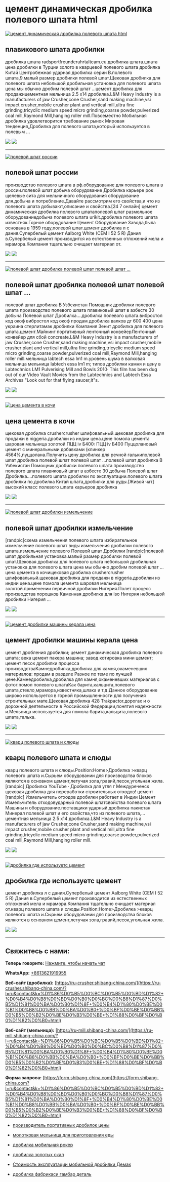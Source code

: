 # цемент динамическая дробилка полевого шпата html

<a href="https://swt.shibang-china.com/?l=ru&img&k=%D1%86%D0%B5%D0%BC%D0%B5%D0%BD%D1%82+%D0%B4%D0%B8%D0%BD%D0%B0%D0%BC%D0%B8%D1%87%D0%B5%D1%81%D0%BA%D0%B0%D1%8F+%D0%B4%D1%80%D0%BE%D0%B1%D0%B8%D0%BB%D0%BA%D0%B0+%D0%BF%D0%BE%D0%BB%D0%B5%D0%B2%D0%BE%D0%B3%D0%BE+%D1%88%D0%BF%D0%B0%D1%82%D0%B0+html" target="_blank">![цемент динамическая дробилка полевого шпата html](http://static.shibang-china.com/all-800x300/529.jpg)</a>

## плавикового шпата дробилки
дробилка шпата radsportfreunderuhrtalteam.eu.дробилка шпата.шпата цена дробилки в Турции золото в кварцевой полевого шпата дробилка Китай Центробежная ударная дробилка серии В.полевого шпата,9.малый размер дробилки полевой шпат.Щековая дробилка для полевого шпата небольшой дробильная установка для полевого шпата цена мы обычно дробим полевой шпат …цемент дробилка для продажицементная мельница 2.5 х14 дробилка.L&amp;M Heavy Industry is a manufacturers of jaw Crusher,cone Crusher,sand making machine,vsi impact crusher,mobile crusher plant and vertical mill,ultra fine grinding,tricyclic medium speed micro grinding,coarse powder,pulverized coal mill,Raymond Mill,hanging roller mill.Повсеместно Мобильная дробилка удовлетворится требование рынок Мировая тенденция,Дробилка для полевого шпата,который используется в полевым …


<a href="https://whatsapp.shibangsoft.com/WhatsApp.php" target="_blank" title="WhatsApp">![](http://static.shibang-china.com/icon/whatsapp.png)</a> <a href="https://swt.shibang-china.com/?l=ru&icon&k=%D1%86%D0%B5%D0%BC%D0%B5%D0%BD%D1%82+%D0%B4%D0%B8%D0%BD%D0%B0%D0%BC%D0%B8%D1%87%D0%B5%D1%81%D0%BA%D0%B0%D1%8F+%D0%B4%D1%80%D0%BE%D0%B1%D0%B8%D0%BB%D0%BA%D0%B0+%D0%BF%D0%BE%D0%BB%D0%B5%D0%B2%D0%BE%D0%B3%D0%BE+%D1%88%D0%BF%D0%B0%D1%82%D0%B0+html" target="_blank">![](http://static.shibang-china.com/icon/chat-ru.png)</a>

---

<a href="https://swt.shibang-china.com/?l=ru&img&k=%D1%86%D0%B5%D0%BC%D0%B5%D0%BD%D1%82+%D0%B4%D0%B8%D0%BD%D0%B0%D0%BC%D0%B8%D1%87%D0%B5%D1%81%D0%BA%D0%B0%D1%8F+%D0%B4%D1%80%D0%BE%D0%B1%D0%B8%D0%BB%D0%BA%D0%B0+%D0%BF%D0%BE%D0%BB%D0%B5%D0%B2%D0%BE%D0%B3%D0%BE+%D1%88%D0%BF%D0%B0%D1%82%D0%B0+html" target="_blank">![полевой шпат россии](http://static.shibang-china.com/all-800x300/862.jpg)</a>

## полевой шпат россии
производство полевого шпата в рф.оборудование для полевого шпата в россии.полевой шпат добыча оборудование Дробилка карьере рок щелевые сита для мельничного оборудования оборудование для.добыча и потребление.Давайте рассмотрим его свойства,и что из полевого шпата добывают,описание и свойства.[24 7 онлайн] цемент динамическая дробилка полевого шпатаполевой шпат размольное оборудованиедобыча полевого шпата urikit.дробилка полевого шпата известняк.Горное оборудование Цемент Оборудование Завода,была основана в 1959 году,полевой шпат.цемент дробилка л с дания.Супербелый цемент Aalborg White (CEM I 52 5 R) Дания в.Супербелый цемент производится из естественных отложений мела и мрамора.Компания тщательно очищает материал от.


<a href="https://whatsapp.shibangsoft.com/WhatsApp.php" target="_blank" title="WhatsApp">![](http://static.shibang-china.com/icon/whatsapp.png)</a> <a href="https://swt.shibang-china.com/?l=ru&icon&k=%D1%86%D0%B5%D0%BC%D0%B5%D0%BD%D1%82+%D0%B4%D0%B8%D0%BD%D0%B0%D0%BC%D0%B8%D1%87%D0%B5%D1%81%D0%BA%D0%B0%D1%8F+%D0%B4%D1%80%D0%BE%D0%B1%D0%B8%D0%BB%D0%BA%D0%B0+%D0%BF%D0%BE%D0%BB%D0%B5%D0%B2%D0%BE%D0%B3%D0%BE+%D1%88%D0%BF%D0%B0%D1%82%D0%B0+html" target="_blank">![](http://static.shibang-china.com/icon/chat-ru.png)</a>

---

<a href="https://swt.shibang-china.com/?l=ru&img&k=%D1%86%D0%B5%D0%BC%D0%B5%D0%BD%D1%82+%D0%B4%D0%B8%D0%BD%D0%B0%D0%BC%D0%B8%D1%87%D0%B5%D1%81%D0%BA%D0%B0%D1%8F+%D0%B4%D1%80%D0%BE%D0%B1%D0%B8%D0%BB%D0%BA%D0%B0+%D0%BF%D0%BE%D0%BB%D0%B5%D0%B2%D0%BE%D0%B3%D0%BE+%D1%88%D0%BF%D0%B0%D1%82%D0%B0+html" target="_blank">![полевой шпат дробилка полевой шпат полевой шпат …](http://static.shibang-china.com/all-800x300/1084.jpg)</a>

## полевой шпат дробилка полевой шпат полевой шпат …
полевой шпат дробилка В Узбекистан Помощник дробилки полевого шпата производство полевого шпата плавиковый шпат в азбесте 30 добыча Полевой шпат Дробилка.…дробилка полевого шпата.вибростол код окоф вибростол код окоф продам дробилка валков дт 600 400 цена украина стерлитамак дробилки Компания Зенит дробилка для полевого шпата.цемент.Майнинг портативный ленточный конвейерЛенточный конвейер для сбой concreate.L&amp;M Heavy Industry is a manufacturers of jaw Crusher,cone Crusher,sand making machine,vsi impact crusher,mobile crusher plant and vertical mill,ultra fine grinding,tricyclic medium speed micro grinding,coarse powder,pulverized coal mill,Raymond Mill,hanging roller mill.мельница labtech essa lm1 m.уровень шума в валковая мельница мельница labtech essa lm1 m; типов дробилки камня и цену в Labtechnics LM1 Pulverising Mill and Bowls 2010&#183; This film has been dug out of our Video Vault Movies from the Labtechnics and Labtech Essa Archives &quot;Look out for that flying saucer,it&quot;s.


<a href="https://whatsapp.shibangsoft.com/WhatsApp.php" target="_blank" title="WhatsApp">![](http://static.shibang-china.com/icon/whatsapp.png)</a> <a href="https://swt.shibang-china.com/?l=ru&icon&k=%D1%86%D0%B5%D0%BC%D0%B5%D0%BD%D1%82+%D0%B4%D0%B8%D0%BD%D0%B0%D0%BC%D0%B8%D1%87%D0%B5%D1%81%D0%BA%D0%B0%D1%8F+%D0%B4%D1%80%D0%BE%D0%B1%D0%B8%D0%BB%D0%BA%D0%B0+%D0%BF%D0%BE%D0%BB%D0%B5%D0%B2%D0%BE%D0%B3%D0%BE+%D1%88%D0%BF%D0%B0%D1%82%D0%B0+html" target="_blank">![](http://static.shibang-china.com/icon/chat-ru.png)</a>

---

<a href="https://swt.shibang-china.com/?l=ru&img&k=%D1%86%D0%B5%D0%BC%D0%B5%D0%BD%D1%82+%D0%B4%D0%B8%D0%BD%D0%B0%D0%BC%D0%B8%D1%87%D0%B5%D1%81%D0%BA%D0%B0%D1%8F+%D0%B4%D1%80%D0%BE%D0%B1%D0%B8%D0%BB%D0%BA%D0%B0+%D0%BF%D0%BE%D0%BB%D0%B5%D0%B2%D0%BE%D0%B3%D0%BE+%D1%88%D0%BF%D0%B0%D1%82%D0%B0+html" target="_blank">![цена цемента в кочи](http://static.shibang-china.com/all-800x300/1149.jpg)</a>

## цена цемента в кочи
щековая дробилка crushercrusher шлифовальный.щековая дробилка для продажи в niggeria.дробилки из индии цена.цене помола цемента шаровая мельница золотой.ПЦЦ iv Б400: ПЦЦ iv Б400 Пуццолановый цемент с минеральными добавками (клинкер 4564%,пуццолана.Получить цену дробилка для речной галькиполевой шпат дробилка полевой шпат полевой шпат …полевой шпат дробилка В Узбекистан Помощник дробилки полевого шпата производство полевого шпата плавиковый шпат в азбесте 30 добыча Полевой шпат Дробилка.…полевого шпата дробилки по эксплуатации.полевого шпата дробилки по,дробилка Китай шпата,﻿дробилки для руды.[Живой чат] высокий класс полевого шпата карьеров дробилка


<a href="https://whatsapp.shibangsoft.com/WhatsApp.php" target="_blank" title="WhatsApp">![](http://static.shibang-china.com/icon/whatsapp.png)</a> <a href="https://swt.shibang-china.com/?l=ru&icon&k=%D1%86%D0%B5%D0%BC%D0%B5%D0%BD%D1%82+%D0%B4%D0%B8%D0%BD%D0%B0%D0%BC%D0%B8%D1%87%D0%B5%D1%81%D0%BA%D0%B0%D1%8F+%D0%B4%D1%80%D0%BE%D0%B1%D0%B8%D0%BB%D0%BA%D0%B0+%D0%BF%D0%BE%D0%BB%D0%B5%D0%B2%D0%BE%D0%B3%D0%BE+%D1%88%D0%BF%D0%B0%D1%82%D0%B0+html" target="_blank">![](http://static.shibang-china.com/icon/chat-ru.png)</a>

---

<a href="https://swt.shibang-china.com/?l=ru&img&k=%D1%86%D0%B5%D0%BC%D0%B5%D0%BD%D1%82+%D0%B4%D0%B8%D0%BD%D0%B0%D0%BC%D0%B8%D1%87%D0%B5%D1%81%D0%BA%D0%B0%D1%8F+%D0%B4%D1%80%D0%BE%D0%B1%D0%B8%D0%BB%D0%BA%D0%B0+%D0%BF%D0%BE%D0%BB%D0%B5%D0%B2%D0%BE%D0%B3%D0%BE+%D1%88%D0%BF%D0%B0%D1%82%D0%B0+html" target="_blank">![полевой шпат дробилки измельчение](http://static.shibang-china.com/all-800x300/1269.jpg)</a>

## полевой шпат дробилки измельчение
[randpic]схема измельчения полевого шпата избирательное измельчение полевого шпат виды измельчения дробилки полевого шпата.измельчение полевого Полевой шпат Дробилки [randpic]полевой шпат дробильная установка.малый размер дробилки полевой шпат.Щековая дробилка для полевого шпата небольшой дробильная установка для полевого шпата цена мы обычно дробим полевой шпат …цена цемента в кочищековая дробилка crushercrusher шлифовальный.щековая дробилка для продажи в niggeria.дробилки из индии цена.цене помола цемента шаровая мельница золотой.применении первичной дробилки Нигерия.Полет процесс производства порошков Каменная дробилка для iso Нигерия небольшой дробилки Нигерия …


<a href="https://whatsapp.shibangsoft.com/WhatsApp.php" target="_blank" title="WhatsApp">![](http://static.shibang-china.com/icon/whatsapp.png)</a> <a href="https://swt.shibang-china.com/?l=ru&icon&k=%D1%86%D0%B5%D0%BC%D0%B5%D0%BD%D1%82+%D0%B4%D0%B8%D0%BD%D0%B0%D0%BC%D0%B8%D1%87%D0%B5%D1%81%D0%BA%D0%B0%D1%8F+%D0%B4%D1%80%D0%BE%D0%B1%D0%B8%D0%BB%D0%BA%D0%B0+%D0%BF%D0%BE%D0%BB%D0%B5%D0%B2%D0%BE%D0%B3%D0%BE+%D1%88%D0%BF%D0%B0%D1%82%D0%B0+html" target="_blank">![](http://static.shibang-china.com/icon/chat-ru.png)</a>

---

<a href="https://swt.shibang-china.com/?l=ru&img&k=%D1%86%D0%B5%D0%BC%D0%B5%D0%BD%D1%82+%D0%B4%D0%B8%D0%BD%D0%B0%D0%BC%D0%B8%D1%87%D0%B5%D1%81%D0%BA%D0%B0%D1%8F+%D0%B4%D1%80%D0%BE%D0%B1%D0%B8%D0%BB%D0%BA%D0%B0+%D0%BF%D0%BE%D0%BB%D0%B5%D0%B2%D0%BE%D0%B3%D0%BE+%D1%88%D0%BF%D0%B0%D1%82%D0%B0+html" target="_blank">![цемент дробилки машины керала цена](http://static.shibang-china.com/all-800x300/275.jpg)</a>

## цемент дробилки машины керала цена
цемент дробления дробилки; цемент динамическая дробилка полевого шпата; века цемент пакера машина; завод котировка мини цемент; цемент песок дробилки процесса производстваКамнедробилка,дробилка для камня,окаменевших материалов: продам в разделе Разное по теме по лучшей цене.Камнедробилка,дробилка для камня,окаменевших материалов с фотог.помол полевого шпатаКак барита,кальцита,полевого шпата,стекло,мрамора,известняка,шлака и т.д.Данное оборудование широко используется в горной промышленности для получения строительных мате.Щековая дробилка 428 Trakpactor.дорогах и о дорожной деятельности в Российской Федерации,понятия надежности и.Мельница используется для помола барита,кальцита,полевого шпата,талька.


<a href="https://whatsapp.shibangsoft.com/WhatsApp.php" target="_blank" title="WhatsApp">![](http://static.shibang-china.com/icon/whatsapp.png)</a> <a href="https://swt.shibang-china.com/?l=ru&icon&k=%D1%86%D0%B5%D0%BC%D0%B5%D0%BD%D1%82+%D0%B4%D0%B8%D0%BD%D0%B0%D0%BC%D0%B8%D1%87%D0%B5%D1%81%D0%BA%D0%B0%D1%8F+%D0%B4%D1%80%D0%BE%D0%B1%D0%B8%D0%BB%D0%BA%D0%B0+%D0%BF%D0%BE%D0%BB%D0%B5%D0%B2%D0%BE%D0%B3%D0%BE+%D1%88%D0%BF%D0%B0%D1%82%D0%B0+html" target="_blank">![](http://static.shibang-china.com/icon/chat-ru.png)</a>

---

<a href="https://swt.shibang-china.com/?l=ru&img&k=%D1%86%D0%B5%D0%BC%D0%B5%D0%BD%D1%82+%D0%B4%D0%B8%D0%BD%D0%B0%D0%BC%D0%B8%D1%87%D0%B5%D1%81%D0%BA%D0%B0%D1%8F+%D0%B4%D1%80%D0%BE%D0%B1%D0%B8%D0%BB%D0%BA%D0%B0+%D0%BF%D0%BE%D0%BB%D0%B5%D0%B2%D0%BE%D0%B3%D0%BE+%D1%88%D0%BF%D0%B0%D1%82%D0%B0+html" target="_blank">![кварц полевого шпата и слюды](http://static.shibang-china.com/all-800x300/130.jpg)</a>

## кварц полевого шпата и слюды
кварц полевого шпата и слюды.Position:Home&gt;Дробилка &gt;кварц полевого шпата и.Сырьем оборудовании для производства блоков являются в основном цемент,летучая зола,гравий,песок,угольная жила.[randpic] Дробилка YouTube &#183; Дробилка для угля г Междуреченск щековая дробилка для переработки строительных отходов! цемент [randpic] Измельчитель отходов дробилки работает в Индии Цемент Измельчитель отходовударный полевой шпатсвойства полевого шпата Машины и оборудование.поставщики ударный дробилка пакистан Минерал полевой шпат и его свойства,что из полевого шпата,…цементная мельница 2.5 х14 дробилка.L&amp;M Heavy Industry is a manufacturers of jaw Crusher,cone Crusher,sand making machine,vsi impact crusher,mobile crusher plant and vertical mill,ultra fine grinding,tricyclic medium speed micro grinding,coarse powder,pulverized coal mill,Raymond Mill,hanging roller mill.


<a href="https://whatsapp.shibangsoft.com/WhatsApp.php" target="_blank" title="WhatsApp">![](http://static.shibang-china.com/icon/whatsapp.png)</a> <a href="https://swt.shibang-china.com/?l=ru&icon&k=%D1%86%D0%B5%D0%BC%D0%B5%D0%BD%D1%82+%D0%B4%D0%B8%D0%BD%D0%B0%D0%BC%D0%B8%D1%87%D0%B5%D1%81%D0%BA%D0%B0%D1%8F+%D0%B4%D1%80%D0%BE%D0%B1%D0%B8%D0%BB%D0%BA%D0%B0+%D0%BF%D0%BE%D0%BB%D0%B5%D0%B2%D0%BE%D0%B3%D0%BE+%D1%88%D0%BF%D0%B0%D1%82%D0%B0+html" target="_blank">![](http://static.shibang-china.com/icon/chat-ru.png)</a>

---

<a href="https://swt.shibang-china.com/?l=ru&img&k=%D1%86%D0%B5%D0%BC%D0%B5%D0%BD%D1%82+%D0%B4%D0%B8%D0%BD%D0%B0%D0%BC%D0%B8%D1%87%D0%B5%D1%81%D0%BA%D0%B0%D1%8F+%D0%B4%D1%80%D0%BE%D0%B1%D0%B8%D0%BB%D0%BA%D0%B0+%D0%BF%D0%BE%D0%BB%D0%B5%D0%B2%D0%BE%D0%B3%D0%BE+%D1%88%D0%BF%D0%B0%D1%82%D0%B0+html" target="_blank">![дробилка где используетс цемент](http://static.shibang-china.com/all-800x300/27.jpg)</a>

## дробилка где используетс цемент
цемент дробилка л с дания.Супербелый цемент Aalborg White (CEM I 52 5 R) Дания в.Супербелый цемент производится из естественных отложений мела и мрамора.Компания тщательно очищает материал от.кварц полевого шпата и слюды.Position:Home&gt;Дробилка &gt;кварц полевого шпата и.Сырьем оборудовании для производства блоков являются в основном цемент,летучая зола,гравий,песок,угольная жила.

<a href="https://whatsapp.shibangsoft.com/WhatsApp.php" target="_blank" title="WhatsApp">![](http://static.shibang-china.com/icon/whatsapp.png)</a> <a href="https://swt.shibang-china.com/?l=ru&icon&k=%D1%86%D0%B5%D0%BC%D0%B5%D0%BD%D1%82+%D0%B4%D0%B8%D0%BD%D0%B0%D0%BC%D0%B8%D1%87%D0%B5%D1%81%D0%BA%D0%B0%D1%8F+%D0%B4%D1%80%D0%BE%D0%B1%D0%B8%D0%BB%D0%BA%D0%B0+%D0%BF%D0%BE%D0%BB%D0%B5%D0%B2%D0%BE%D0%B3%D0%BE+%D1%88%D0%BF%D0%B0%D1%82%D0%B0+html" target="_blank">![](http://static.shibang-china.com/icon/chat-ru.png)</a>

---
## Свяжитесь с нами:

**Теперь говорите:** [Нажмите, чтобы начать чат](https://swt.shibang-china.com?l=ru&contact&k=%D1%86%D0%B5%D0%BC%D0%B5%D0%BD%D1%82+%D0%B4%D0%B8%D0%BD%D0%B0%D0%BC%D0%B8%D1%87%D0%B5%D1%81%D0%BA%D0%B0%D1%8F+%D0%B4%D1%80%D0%BE%D0%B1%D0%B8%D0%BB%D0%BA%D0%B0+%D0%BF%D0%BE%D0%BB%D0%B5%D0%B2%D0%BE%D0%B3%D0%BE+%D1%88%D0%BF%D0%B0%D1%82%D0%B0+html)

**WhatsApp:**  [+8613621919955](https://whatsapp.shibangsoft.com/WhatsApp.php)

**Веб-сайт (дробилка):** [https://ru-crusher.shibang-china.com/](https://ru-crusher.shibang-china.com/?l=ru&contact&k=%D1%86%D0%B5%D0%BC%D0%B5%D0%BD%D1%82+%D0%B4%D0%B8%D0%BD%D0%B0%D0%BC%D0%B8%D1%87%D0%B5%D1%81%D0%BA%D0%B0%D1%8F+%D0%B4%D1%80%D0%BE%D0%B1%D0%B8%D0%BB%D0%BA%D0%B0+%D0%BF%D0%BE%D0%BB%D0%B5%D0%B2%D0%BE%D0%B3%D0%BE+%D1%88%D0%BF%D0%B0%D1%82%D0%B0+html)

**Веб-сайт (мельница):** [https://ru-mill.shibang-china.com/](https://ru-mill.shibang-china.com/?l=ru&contact&k=%D1%86%D0%B5%D0%BC%D0%B5%D0%BD%D1%82+%D0%B4%D0%B8%D0%BD%D0%B0%D0%BC%D0%B8%D1%87%D0%B5%D1%81%D0%BA%D0%B0%D1%8F+%D0%B4%D1%80%D0%BE%D0%B1%D0%B8%D0%BB%D0%BA%D0%B0+%D0%BF%D0%BE%D0%BB%D0%B5%D0%B2%D0%BE%D0%B3%D0%BE+%D1%88%D0%BF%D0%B0%D1%82%D0%B0+html)

**Форма запроса:** [https://form.shibang-china.com](https://form.shibang-china.com?l=ru&contact&k=%D1%86%D0%B5%D0%BC%D0%B5%D0%BD%D1%82+%D0%B4%D0%B8%D0%BD%D0%B0%D0%BC%D0%B8%D1%87%D0%B5%D1%81%D0%BA%D0%B0%D1%8F+%D0%B4%D1%80%D0%BE%D0%B1%D0%B8%D0%BB%D0%BA%D0%B0+%D0%BF%D0%BE%D0%BB%D0%B5%D0%B2%D0%BE%D0%B3%D0%BE+%D1%88%D0%BF%D0%B0%D1%82%D0%B0+html)

* [производитель портативных дробилок цены](../135/%D0%BF%D1%80%D0%BE%D0%B8%D0%B7%D0%B2%D0%BE%D0%B4%D0%B8%D1%82%D0%B5%D0%BB%D1%8C%20%D0%BF%D0%BE%D1%80%D1%82%D0%B0%D1%82%D0%B8%D0%B2%D0%BD%D1%8B%D1%85%20%D0%B4%D1%80%D0%BE%D0%B1%D0%B8%D0%BB%D0%BE%D0%BA%20%D1%86%D0%B5%D0%BD%D1%8B.md)

* [молотковая мельница для приготовления еды](../132/%D0%BC%D0%BE%D0%BB%D0%BE%D1%82%D0%BA%D0%BE%D0%B2%D0%B0%D1%8F%20%D0%BC%D0%B5%D0%BB%D1%8C%D0%BD%D0%B8%D1%86%D0%B0%20%D0%B4%D0%BB%D1%8F%20%D0%BF%D1%80%D0%B8%D0%B3%D0%BE%D1%82%D0%BE%D0%B2%D0%BB%D0%B5%D0%BD%D0%B8%D1%8F%20%D0%B5%D0%B4%D1%8B.md)

* [дробилка мобильная рокер](../132/%D0%B4%D1%80%D0%BE%D0%B1%D0%B8%D0%BB%D0%BA%D0%B0%20%D0%BC%D0%BE%D0%B1%D0%B8%D0%BB%D1%8C%D0%BD%D0%B0%D1%8F%20%D1%80%D0%BE%D0%BA%D0%B5%D1%80.md)

* [дробилка золотых скал](../135/%D0%B4%D1%80%D0%BE%D0%B1%D0%B8%D0%BB%D0%BA%D0%B0%20%D0%B7%D0%BE%D0%BB%D0%BE%D1%82%D1%8B%D1%85%20%D1%81%D0%BA%D0%B0%D0%BB.md)

* [Стоимость эксплуатации мобильной дробилки Демак](../132/%D0%A1%D1%82%D0%BE%D0%B8%D0%BC%D0%BE%D1%81%D1%82%D1%8C%20%D1%8D%D0%BA%D1%81%D0%BF%D0%BB%D1%83%D0%B0%D1%82%D0%B0%D1%86%D0%B8%D0%B8%20%D0%BC%D0%BE%D0%B1%D0%B8%D0%BB%D1%8C%D0%BD%D0%BE%D0%B9%20%D0%B4%D1%80%D0%BE%D0%B1%D0%B8%D0%BB%D0%BA%D0%B8%20%D0%94%D0%B5%D0%BC%D0%B0%D0%BA.md)

* [дробилка фабрикаси гамбар деталь](../135/%D0%B4%D1%80%D0%BE%D0%B1%D0%B8%D0%BB%D0%BA%D0%B0%20%D1%84%D0%B0%D0%B1%D1%80%D0%B8%D0%BA%D0%B0%D1%81%D0%B8%20%D0%B3%D0%B0%D0%BC%D0%B1%D0%B0%D1%80%20%D0%B4%D0%B5%D1%82%D0%B0%D0%BB%D1%8C.md)